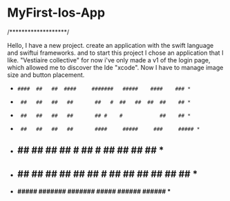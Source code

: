 # MyFirst-Ios-App

/*******************/

Hello, I have a new project. create an application with the swift language and swiftui frameworks. and to start this project I chose an application that I like. "Vestiaire collective" for now i've only made a v1 of the login page, which allowed me to discover the Ide "xcode".
Now I have to manage image size and button placement.





*     ####  ##   ##  ####     #######   #####    ####    ### *
*      ##   ##   ##   ##       ##   #  ##   ##  ##  ##    ## *
*      ##   ##   ##   ##       ## #    #            ##    ## *
*      ##   ##   ##   ##       ####     #####     ###     ##### *
*  ##  ##   ##   ##   ##   #   ## #         ##   ##       ##  ## *
*  ##  ##   ##   ##   ##  ##   ##   #  ##   ##  ##  ##    ##  ## *
*   ####     #####   #######  #######   #####   ######   ###### *
